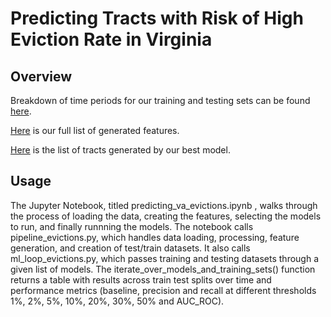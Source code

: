 # Predicting Tracts with Risk of High Eviction Rate in Virginia

## Overview
Breakdown of time periods for our training and testing sets can be found [here](./time_splits.csv). 

[Here](./features.txt) is our full list of generated features. 

[Here](./predicted_tracts.csv) is the list of tracts generated by our best model. 


## Usage
The Jupyter Notebook, titled predicting_va_evictions.ipynb , walks through the process of loading the data, creating the features, selecting the models to run, and finally runnning the models. The notebook calls pipeline_evictions.py, which handles data loading, processing, feature generation, and creation of test/train datasets. It also calls ml_loop_evictions.py, which passes training and testing datasets through a given list of models. The iterate_over_models_and_training_sets() function returns a table with results across train test splits over time and performance metrics (baseline, precision and recall at different thresholds 1%, 2%, 5%, 10%, 20%, 30%, 50% and AUC_ROC).
